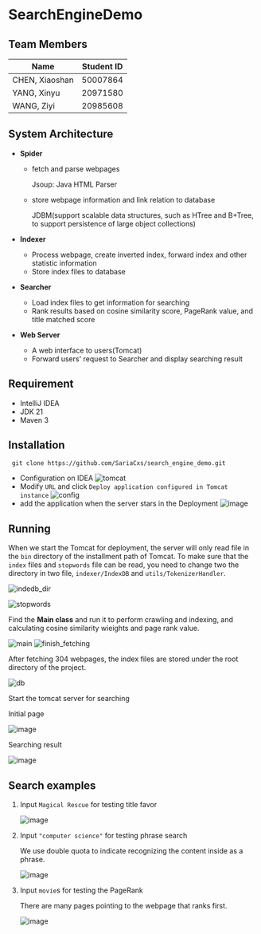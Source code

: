 # SearchEngineDemo

## Team Members

| Name           | Student ID |
| -------------- | ---------- |
| CHEN, Xiaoshan | 50007864   |
| YANG, Xinyu    | 20971580   |
| WANG, Ziyi     | 20985608   |

## System Architecture

* **Spider**

  * fetch and parse webpages 

    Jsoup: Java HTML Parser

  * store webpage information and link relation to database

    JDBM(support scalable data structures, such as HTree and B+Tree, to support persistence of large object collections)

* **Indexer**

  * Process webpage, create inverted index, forward index and other statistic information
  * Store index files to database

* **Searcher**

  * Load index files to get information for searching
  * Rank results based on cosine similarity score, PageRank value, and title matched score

* **Web Server**

  * A web interface to users(Tomcat)
  * Forward users' request to Searcher and display searching result

## Requirement

- IntelliJ IDEA
- JDK 21
- Maven 3


## Installation

```
 git clone https://github.com/SariaCxs/search_engine_demo.git
```

* Configuration on IDEA
![tomcat](https://github.com/SariaCxs/SearchEngineDemo/assets/56586001/bb487348-bc50-4df2-a1da-38fd3cd10308)
* Modify `URL`  and click `Deploy application configured in Tomcat instance`
![config](https://github.com/SariaCxs/SearchEngineDemo/assets/56586001/5cd0a570-5e33-4303-8086-96636a629612)
* add the application when the server stars in the Deployment
![image](https://github.com/SariaCxs/SearchEngineDemo/assets/56586001/26b1f09f-a22f-4a1e-8394-a58e5986aece)



## Running 

When we start the Tomcat for deployment, the server will only read file in the `bin` directory of the installment path of Tomcat. To make sure that the `index` files and `stopwords` file can be read, you need to change two the directory in two file, `indexer/IndexDB` and `utils/TokenizerHandler`.

![indedb_dir](https://github.com/SariaCxs/SearchEngineDemo/assets/56586001/221465e3-97d5-473e-ab8f-5bb8d678aec0)

![stopwords](https://github.com/SariaCxs/SearchEngineDemo/assets/56586001/572441f9-6b59-4e36-8487-204ddea47207)

Find the **Main class** and run it to perform crawling and indexing, and calculating cosine similarity wieights and page rank value.

![main](https://github.com/SariaCxs/SearchEngineDemo/assets/56586001/b9071d44-c186-4bf8-8e6f-2a9e6739f4ab)
![finish_fetching](https://github.com/SariaCxs/SearchEngineDemo/assets/56586001/897b4aa5-b8a1-44f5-81b4-2c2f3535e427)

After fetching 304 webpages, the index files are stored under the root directory of the project. 

![db](https://github.com/SariaCxs/SearchEngineDemo/assets/56586001/a1ea9efb-2e9e-4a5e-bf76-c0d62d3361c1)

Start the tomcat server for searching

Initial page 

![image](https://github.com/SariaCxs/SearchEngineDemo/assets/56586001/b2c93407-a9b6-454f-aa6d-05c0eec44145)

Searching result 

![image](https://github.com/SariaCxs/SearchEngineDemo/assets/56586001/889f9eb5-a2d6-4142-959e-1a2968e12e02)

## Search examples

1. Input `Magical Rescue` for testing title favor

   ![image](https://github.com/SariaCxs/SearchEngineDemo/assets/56586001/3a553b48-3a97-45a8-a078-bd89c5f27403)

2. Input `"computer science"` for testing phrase search

   We use double quota to indicate recognizing the content inside as a phrase.

   ![image](https://github.com/SariaCxs/SearchEngineDemo/assets/56586001/784a64bc-adee-4daa-8d66-dff229751b93)

3. Input `movie`s for testing the PageRank 

   There are many pages pointing to the webpage that ranks first.

   ![image](https://github.com/SariaCxs/SearchEngineDemo/assets/56586001/e72b5d41-6176-439a-862c-9c1ae2d202d3)
